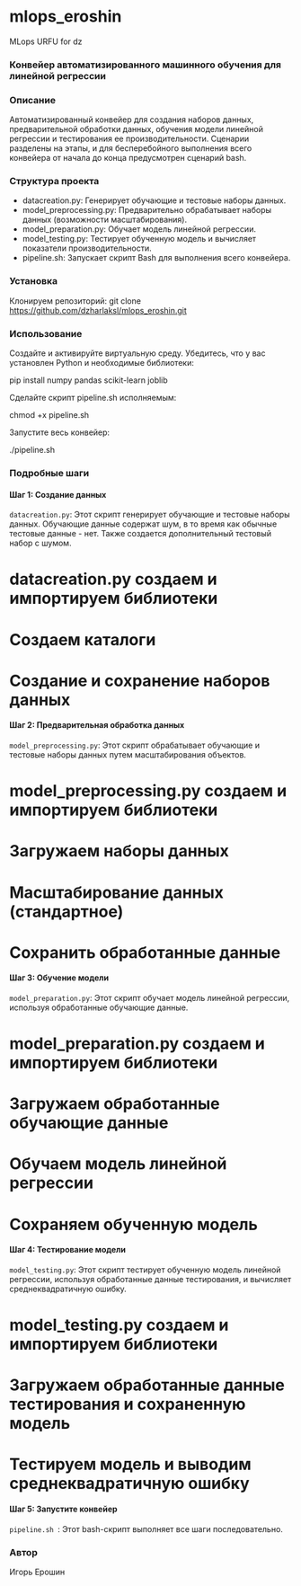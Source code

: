 # mlops_eroshin
 MLops URFU for dz

### Конвейер автоматизированного машинного обучения для линейной регрессии

### Описание

Автоматизированный конвейер для создания наборов данных, предварительной обработки данных, обучения модели линейной регрессии и тестирования ее производительности. Сценарии разделены на этапы, и для бесперебойного выполнения всего конвейера от начала до конца предусмотрен сценарий bash.

### Структура проекта

- datacreation.py: Генерирует обучающие и тестовые наборы данных.
- model_preprocessing.py: Предварительно обрабатывает наборы данных (возможности масштабирования).
- model_preparation.py: Обучает модель линейной регрессии.
- model_testing.py: Тестирует обученную модель и вычисляет показатели производительности.
- pipeline.sh: Запускает скрипт Bash для выполнения всего конвейера.

### Установка

Клонируем репозиторий:
git clone https://github.com/dzharlaksl/mlops_eroshin.git

### Использование

Создайте и активируйте виртуальную среду.
Убедитесь, что у вас установлен Python и необходимые библиотеки:

pip install numpy pandas scikit-learn joblib

Сделайте скрипт pipeline.sh исполняемым:

chmod +x pipeline.sh

Запустите весь конвейер:

./pipeline.sh

### Подробные шаги

#### Шаг 1: Создание данных

`datacreation.py`: Этот скрипт генерирует обучающие и тестовые наборы данных. Обучающие данные содержат шум, в то время как обычные тестовые данные - нет. Также создается дополнительный тестовый набор с шумом.

# datacreation.py создаем и импортируем библиотеки
# Создаем каталоги
# Создание и сохранение наборов данных

#### Шаг 2: Предварительная обработка данных

`model_preprocessing.py`: Этот скрипт обрабатывает обучающие и тестовые наборы данных путем масштабирования объектов.

# model_preprocessing.py создаем и импортируем библиотеки
# Загружаем наборы данных
# Масштабирование данных (стандартное)
# Сохранить обработанные данные

#### Шаг 3: Обучение модели

`model_preparation.py`: Этот скрипт обучает модель линейной регрессии, используя обработанные обучающие данные.

# model_preparation.py создаем и импортируем библиотеки
# Загружаем обработанные обучающие данные
# Обучаем модель линейной регрессии
# Сохраняем обученную модель

#### Шаг 4: Тестирование модели

`model_testing.py`: Этот скрипт тестирует обученную модель линейной регрессии, используя обработанные данные тестирования, и вычисляет среднеквадратичную ошибку.

# model_testing.py создаем и импортируем библиотеки
# Загружаем обработанные данные тестирования и сохраненную модель
# Тестируем модель и выводим среднеквадратичную ошибку

#### Шаг 5: Запустите конвейер

`pipeline.sh `: Этот bash-скрипт выполняет все шаги последовательно.

### Автор
Игорь Ерошин

